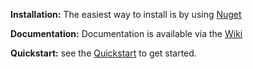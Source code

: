**Installation:**
The easiest way to install is by using [Nuget](http://nuget.org/packages/TimeZoneDb/)

**Documentation:** 
Documentation is available via the [Wiki](https://github.com/appease/TimeZoneDb/wiki)

**Quickstart:** see the [Quickstart](https://github.com/appease/TimeZoneDb/wiki/Quickstart) to get started.

